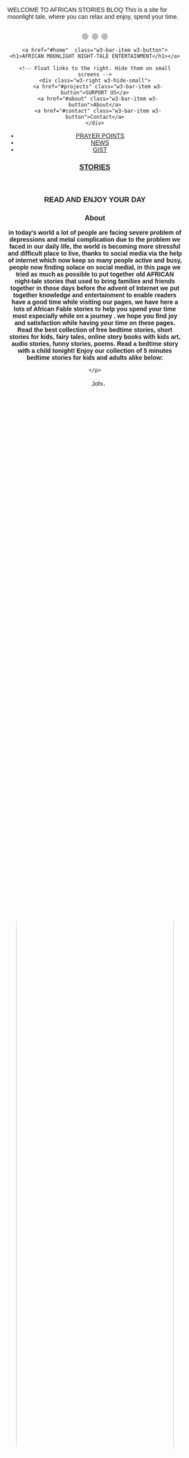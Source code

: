 WELCOME TO AFRICAN STORIES BLOQ
This is a site for moonlight tale, where you can relax and enjoy, spend your time.
<html lang="en-gb" dir="ltr">
<title>AFRICAN MOONLIGHT NIGHT-TALE ENTERTAINMENT</title>

<meta charset="UTF-8">
<meta name="viewport" content="width=device-width, initial-scale=1">
<link rel="stylesheet" href="https://www.w3schools.com/w3css/4/w3.css">
<header background-color="blue">

<style>
* {box-sizing: border-box;}
body {font-family: Verdana, sans-serif;}
.mySlides {display: none;}
img {vertical-align: middle;}

/* Slideshow container */
.slideshow-container {
  max-width: 1000px;
  position: relative;
  margin: auto;
}

/* Caption text */
.text {
  color: #f2f2f2;
  font-size: 15px;
  padding: 8px 12px;
  position: absolute;
  bottom: 8px;
  width: 100%;
  text-align: center;
}

/* Number text (1/3 etc) */
.numbertext {
  color: #f2f2f2;
  font-size: 12px;
  padding: 8px 12px;
  position: absolute;
  top: 0;
}

/* The dots/bullets/indicators */
.dot {
  height: 15px;
  width: 15px;
  margin: 0 2px;
  background-color: #bbb;
  border-radius: 50%;
  display: inline-block;
  transition: background-color 0.6s ease;
}

.active {
  background-color: #717171;
}

/* Fading animation */
.fade {
  -webkit-animation-name: fade;
  -webkit-animation-duration: 1.5s;
  animation-name: fade;
  animation-duration: 1.5s;
}

@-webkit-keyframes fade {
  from {opacity: .4} 
  to {opacity: 1}
}

@keyframes fade {
  from {opacity: .4} 
  to {opacity: 1}
}

/* On smaller screens, decrease text size */
@media only screen and (max-width: 300px) {
  .text {font-size: 11px}
}
body {
  background-color: #RRGGBB;
  width: 100%; 
  
}
section:after {
  content: "";
  display: table;
  clear: both;
}
Title{
background-image: image5.jpg;
 width: 1200; 
 height: 400;
 }
 
  img {
  border-radius: 50%;
}
</style>


<body>




<!-- Slideshow container -->

<div class="slideshow-container">

<div class="mySlides fade">
  <div class="numbertext"></div>
  <img src="image1.jpg" style="width:100%">
</div>

<div class="mySlides fade">
  <div class="numbertext"></div>
  <img src="image2.jpg" style="width:100%">
</div>

<div class="mySlides fade">
  <div class="numbertext"></div>
  <img src="image3.jpg" style="width:100%">
 
</div>
</div>
<br>

<div style="text-align:center">
  <span class="dot"></span> 
  <span class="dot"></span> 
  <span class="dot"></span> 
</div>


<script>
var slideIndex = 0;
showSlides();

function showSlides() {
  var i;
  var slides = document.getElementsByClassName("mySlides");
  var dots = document.getElementsByClassName("dot");
  for (i = 0; i < slides.length; i++) {
    slides[i].style.display = "none";  
  }
  slideIndex++;
  if (slideIndex > slides.length) {slideIndex = 1}    
  for (i = 0; i < dots.length; i++) {
    dots[i].className = dots[i].className.replace(" active", "");
  }
  slides[slideIndex-1].style.display = "block";  
  dots[slideIndex-1].className += " active";
  setTimeout(showSlides, 2000); // Change image every 2 seconds
}
</script>
<script data-ad-client="ca-pub-5928582715400854" async src="https://pagead2.googlesyndication.com/pagead/js/adsbygoogle.js"></script>
<!-- Navbar (sit on top) -->
<div class="w3-float">
  <div class="w3-bar w3-black w3-wide w3-padding w3-card">
 

  
    <a href="#home"  class="w3-bar-item w3-button"> <h1>AFRICAN MOONLIGHT NIGHT-TALE ENTERTAINMENT</h1></a>
	
    <!-- Float links to the right. Hide them on small screens -->
    <div class="w3-right w3-hide-small">
      <a href="#projects" class="w3-bar-item w3-button">SURPORT US</a>
      <a href="#about" class="w3-bar-item w3-button">About</a>
      <a href="#contact" class="w3-bar-item w3-button">Contact</a>
    </div>
  </div>
</div>
<section>
  <nav>
    <ul>
      <li><a href="PRAYER POINTS.html">PRAYER POINTS</a></li>
      <li><a href="https://www.thevillagegist.com/">NEWS</a></li>
      <li><a href="#">GIST</a></li>
    </ul>
  </nav>
  <article>
 

<!-- Header -->
<header class="w3-display-container w3-content w3-wide" style="max-width:1500px;" id="home">

  <div class="w3-display-middle w3-margin-top w3-center">
    <h1 class="w3-xxlarge w3-text-white"> <span class="w3-hide-small w3-text-light-grey"><u>STORIES</u></span></h1>
  </div>
</header>

<!-- Page content -->
<div class="w3-content w3-padding" style="max-width:1564px">

  <!-- Project Section -->
  <div class="w3-container w3-padding-32" id="projects">
    <h3 class="w3-border-bottom w3-border-light-grey w3-padding-16">READ AND ENJOY YOUR DAY</h3>
  </div>


  <!-- About Section -->
  <div class="w3-container w3-padding-32" id="about">
    <h3 class="w3-border-bottom w3-border-light-grey w3-padding-16">About</h3>
    <p><b>in today's world a lot of people are facing severe problem of depressions and metal complication due to the problem we faced in our daily life, the world is becoming more
       	stressful and difficult place to live, thanks to social media via the help of internet which now keep so many people active and busy, people now finding
		solace on social medial, in this page we tried as much as possible to put together old AFRICAN night-tale stories that used to bring families and friends together in those days before the advent of Internet
		we put together knowledge and entertainment to enable readers have a good time while visiting our pages, we have here a lots of African  Fable stories to help you spend your time most especially while on a journey
        . we hope you find joy and satisfaction while having your time on these pages.
Read the best collection of free bedtime stories, short stories for kids, fairy tales, online story books with kids art, audio stories, funny stories, poems. Read a bedtime story with a child tonight! 
Enjoy our collection of 5 minutes bedtime stories for kids and adults alike below:  </b>	
	
    </p>
  </div>

  <div class="w3-row-padding w3-grayscale">
    <div class="w3-col l3 m6 w3-margin-bottom">
      <img src="image6.jpg" alt="John" style="width:95%">
	    <h3><a href="THE LION AND THE RAT.html"><b>THE LION AND THE RAT</b></a></h3>
      
      <p><a href="THE LION AND THE RAT.html"><button class="w3-button w3-light-grey w3-block">VISIT SITE</button></a></p>
    </div>
    <div class="w3-col l3 m6 w3-margin-bottom">
      <img src="image2.jpg" alt="smile" style="width:100%">
      <p><a href="THE TORTOISE AND APIANPIAN.html"><b>THE TORTOISE AND APIANPIAN</b></a></p>
      <p><a href="THE TORTOISE AND APIANPIAN.html"><button class="w3-button w3-light-grey w3-block"><a href="THE TORTOISE AND APIANPIAN.html">VISIT SITE</a></button></a></p>
    </div>
    <div class="w3-col l3 m6 w3-margin-bottom">
      <img src="image3.jpg" alt="tortoise" style="width:100%">
      <h6><a href="THE TORTOISE AND THE MEDICINE MAN.html"><b>THE TORTOISE AND THE MEDICINE MAN</b></a></h6>
      <p><a href="THE TORTOISE AND THE MEDICINE MAN.html"><button class="w3-button w3-light-grey w3-block">VISIT SITE</button></a></p>
    </div>
    <div class="w3-col l3 m6 w3-margin-bottom">
      <img src="image4.jpg" alt="MAMA AFRICAN" style="width:100%"> 

      <h6><a href="TATABIATA AND THE UNKNOW.html">TATABIATA AND THE UNKNOWN MAN</a></h6>
      <p><a href="TATABIATA AND THE UNKNOW.html"><button class="w3-button w3-light-blue w3-block">VISIT SITE</button></a></p>
    </div>
 
  <div class="w3-col l3 m6 w3-margin-bottom">
      <img src="queen.jpg" alt="MAMA AFRICAN" style="width:85%">
      <h6><a href="THE WICKED QUEEN.html">THE WICKED QUEEN</a></h6>
      <p><a href="THE WICKED QUEEN.html"><button class="w3-button w3-light-blue w3-block">VISIT SITE</button></a></p>
 
    </div>
 
  
  
  <p>
  <div class="w3-col l3 m6 w3-margin-bottom">
      <img src="thesleepingqueen.jpg" alt="THE SLEEPING QUEEN" style="width:100%"> 

      <h6><a href="the sleeping princess.html">THE SLEEPING QUEEN</a></h6>
      <p><a href="the sleeping princess.html"><button class="w3-button w3-light-blue w3-block"><a href="the sleeping princess.html">VISIT SITE</a></button></a></p>
    </div>
    
     <div class="w3-col l3 m6 w3-margin-bottom">
      <img src="THE UNKNOWSTRANGER.jpg" alt="MAMA AFRICAN" style="width:85%">
      <h6><a href="THE UNKNOW STRANGER.html">THE UNKNOW STRANGER</a></h6>
     <p><a href="THE UNKNOW STRANGER.html"><button class="w3-button w3-light-blue w3-block">VISIT SITE</button></a></p>
    </div>

  <P>
	 <div class="w3-col l3 m6 w3-margin-bottom">
      <img src="funnyFowl.jpeg" alt="FUNNY FOWL" style="width:85%">
      <h6><a href="FUNNY FOWL.html">THE FUNNY FOWL</a></h6>
     <p><a href="FUNNY FOWL.html"><button class="w3-button w3-light-blue w3-block">VISIT SITE</button></a></p>
    </div>
 
	
	
	 <P>
	 <div class="w3-col l3 m6 w3-margin-bottom">
      <img src="magicpot.jpg" alt="MAGIC POT" style="width:85%">
      <h6><a href="MAGIC POT.html">THE MAGIC POT</a></h6>
     <p><a href="MAGIC POT.html"><button class="w3-button w3-light-blue w3-block">VISIT SITE</button></a></p>
    </div>
  <P>
	<div class="w3-col l3 m6 w3-margin-bottom">
      <img src="theDog.jpg" alt="theDog" style="width:85%">
      <h6><a href="𝗪𝗵𝘆 𝗶𝘀 𝘁𝗵𝗲 𝗱𝗼𝗴 𝗮 𝗯𝗲𝘀𝘁 𝗳𝗿𝗶𝗲𝗻𝗱 𝘁𝗼 𝗺𝗮𝗻.html">MAN AND THE DOG</a></h6>
      <p><a href="𝗪𝗵𝘆 𝗶𝘀 𝘁𝗵𝗲 𝗱𝗼𝗴 𝗮 𝗯𝗲𝘀𝘁 𝗳𝗿𝗶𝗲𝗻𝗱 𝘁𝗼 𝗺𝗮𝗻.html"><button class="w3-button w3-light-blue w3-block">VISIT SITE</button></a></p>
 
    </div>
    </P>
    
   <div class="w3-col l3 m6 w3-margin-bottom">

      <img src="THE CAT IN THE KITCHEN.jpg" alt="theDog" style="width:85%">
      <h6><a href="THE CAT IN THE KITCHEN.html">THE CAT IN THE KITCHEN</a></h6>
      <p><a href="THE CAT IN THE KITCHEN.html"><button class="w3-button w3-light-blue w3-block">VISIT SITE</button></a></p>
 
    </div>
    </P>
    
    <div class="w3-col l3 m6 w3-margin-bottom">

      <img src="THE CUNNY TORTOISE.jpg" alt="theDog" style="width:85%">
      <h6><a href="THE CUNNY TORTOISE.html">THE CUNNY TORTOISE</a></h6>
      <p><a href="THE CUNNY TORTOISE.html"><button class="w3-button w3-light-blue w3-block">VISIT SITE</button></a></p>
 
    </div>
    </P>
    <div class="w3-col l3 m6 w3-margin-bottom">

      <img src=" THE FROG AND HIS WIVES.jpg" alt="theDog" style="width:85%">
      <h6><a href="THE FROG AND HIS WIVES.html"> THE FROG AND HIS WIVES</a></h6>
      <p><a href=" THE FROG AND HIS WIVES.html"><button class="w3-button w3-light-blue w3-block">VISIT SITE</button></a></p>
 
    </div>
    
    <div class="w3-col l3 m6 w3-margin-bottom">
<img src=" THE TWO STRANGERS.jpg" alt="theDog" style="width:85%">
      <h6><a href="THE TWO STRANGERS.html"> THE TWO STRANGERS</a></h6>
      <p><a href="THE TWO STRANGERS.html"><button class="w3-button w3-light-blue w3-block">VISIT SITE</button></a></p>
 
    </div>
 <div class="w3-col l3 m6 w3-margin-bottom">

      <img src="THE MAGIC CROCODILE.jpg" alt="theDog" style="width:85%">
      <h6><a href="THE MAGIC CROCODILE.html"> THE MAGIC CROCODILE</a></h6>
      <p><a href="THE MAGIC CROCODILE.html"><button class="w3-button w3-light-blue w3-block">VISIT SITE</button></a></p>
 
    </div>
   <P>
	
	<div class="w3-col l3 m6 w3-margin-bottom">

      <img src="THE UNLOVING BOY.jpg" alt="theDog" style="width:85%">
      <h6><a href="THE UNLOVING BOY.html">THE UNLOVING BOY</a></h6>
      <p><a href="THE UNLOVING BOY.html"><button class="w3-button w3-light-blue w3-block">VISIT SITE</button></a></p>
 
    </div>
   </p>
   
   <P>
	<div class="w3-col l3 m6 w3-margin-bottom">

      <img src=" CAT AND THE MOUSE.jpg" alt="theDog" style="width:85%">
      <h6><a href=" CAT AND THE MOUSE.html"> CAT AND THE MOUSE</a></h6>
      <p><a href=" CAT AND THE MOUSE.html"><button class="w3-button w3-light-blue w3-block">VISIT SITE</button></a></p>
 
    </div>
   </p>
 
  <P>
	<div class="w3-col l3 m6 w3-margin-bottom">

      <img src=" THE TORTOISE AND THE KING.jpg" alt="theDog" style="width:85%">
      <h6><a href=" THE TORTOISE AND THE KING.html"> THE TORTOISE AND THE KING</a></h6>
      <p><a href=" THE TORTOISE AND THE KING.html"><button class="w3-button w3-light-blue w3-block">VISIT SITE</button></a></p>
 
    </div>
   </p>

  <P>
	<div class="w3-col l3 m6 w3-margin-bottom">

      <img src="THE MAGIC PYTHON.jpg" alt="theDog" style="width:85%">
      <h6><a href="THE MAGIC PYTHON.html"> THE TORTOISE AND THE KING</a></h6>
      <p><a href=" THE MAGIC PYTHON.html"><button class="w3-button w3-light-blue w3-block">VISIT SITE</button></a></p>
 
    </div>
   </p>
 
   <P>
	<div class="w3-col l3 m6 w3-margin-bottom">

      <img src="THE ELEPHANT.jpg" alt="theDog" style="width:85%">
      <h6><a href="THE ELEPHANT.html">THE ELEPHANT</a></h6>
      <p><a href="THE ELEPHANT.html"><button class="w3-button w3-light-blue w3-block">VISIT SITE</button></a></p>
 
    </div>
   </p>
    <P>
	<div class="w3-col l3 m6 w3-margin-bottom">

      <img src="THE CRUEL WOLF.jpg" alt="theDog" style="width:85%">
      <h6><a href="THE CRUEL WOLF.html">  THE CRUEL WOLF</a></h6>
      <p><a href="THE CRUEL WOLF.html"><button class="w3-button w3-light-blue w3-block">VISIT SITE</button></a></p>
 
    </div>
   </p>
   THE CLEVER LIZARD
  <P>
	<div class="w3-col l3 m6 w3-margin-bottom">

      <img src="THE CLEVER LIZARD.jpg" alt="theDog" style="width:85%">
      <h6><a href="THE CLEVER LIZARD.html">THE CLEVER LIZARD</a></h6>
      <p><a href="THE CLEVER LIZARD.html"><button class="w3-button w3-light-blue w3-block">VISIT SITE</button></a></p>
 
    </div>
   </p>
    <p>
   <div class="w3-col l3 m6 w3-margin-bottom">
      <img src="myself.jpg" alt="PASTOR FELIX" style="width:100%">
      <h6><a href="Biography.html">PASTOR FELIX ITAMAN UWAMUSI</a></h6>
      <p><button class="w3-button w3-light-blue w3-block">VISIT SITE</button></p>
    </div>
  </p>
 
  
 

  <!-- Contact Section -->
  <div class="w3-container w3-padding-32" id="contact">
    <h3 class="w3-border-bottom w3-border-light-grey w3-padding-16">Contact</h3>
    <p>Lets get in touch and talk about your next project.</p>
    <form action="/action_page.php" target="_blank">
      <input class="w3-input w3-border" type="text" placeholder="Name" required name="Name">
      <input class="w3-input w3-section w3-border" type="text" placeholder="Email" required name="Email">
      <input class="w3-input w3-section w3-border" type="text" placeholder="Subject" required name="Subject">
      <input class="w3-input w3-section w3-border" type="text" placeholder="Comment" required name="Comment">
      <button class="w3-button w3-black w3-section" type="submit">
        <i class="fa fa-paper-plane"></i> SEND MESSAGE
      </button>
    </form>
  </div>
  
<!-- Image of location/map -->
<div class="w3-container">
  <img src="/w3images/map.jpg" class="w3-image" style="width:100%">
</div>


<!-- End page content -->



<!-- Footer -->
<footer class="w3-center w3-black w3-padding-16">
  <p>Powered by <a href="https://www.w3schools.com/w3css/default.asp" title="W3.CSS" target="_blank" class="w3-hover-text-green">w3.css</a></p>
</footer>
 <!-- Load Facebook SDK for JavaScript -->
  <div id="fb-root"></div>
  <script>(function(d, s, id) {
    var js, fjs = d.getElementsByTagName(s)[0];
    if (d.getElementById(id)) return;
    js = d.createElement(s); js.id = id;
    js.src = "https://connect.facebook.net/en_US/sdk.js#xfbml=1&version=v3.0";
    fjs.parentNode.insertBefore(js, fjs);
  }(document, 'script', 'facebook-jssdk'));</script>

  <!-- Your share button code -->
  <div class="fb-share-button" 
    data-href="https://www.thevillagegist.com/your-page.html" 
    data-layout="button_count">
  </div>

<a href="https://twitter.com/intent/tweet?screen_name=TwitterDev&ref_src=twsrc%5Etfw" class="twitter-mention-button" data-show-count="false">
Tweet to @TwitterDev</a><script async src="https://platform.twitter.com/widgets.js" charset="utf-8"></script>
<a href="https://twitter.com/TwitterDev?ref_src=twsrc%5Etfw" class="twitter-follow-button" data-show-count="false">
Follow @TwitterDev</a><script async src="https://platform.twitter.com/widgets.js" charset="utf-8"></script>
<a href="https://twitter.com/share?ref_src=twsrc%5Etfw" class="twitter-share-button" data-show-count="false">Tweet
</a><script async src="https://platform.twitter.com/widgets.js" charset="utf-8"></script>


